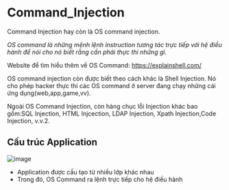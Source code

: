# Command_Injection

Command Injection hay còn là OS command injection.

*OS command là những mệnh lệnh instruction tương tác trực tiếp với hệ điều hành để nói cho nó biết rằng cần phải thực thi những gì.*

Website để tìm hiểu thêm về OS Command: https://explainshell.com/ 

OS command injection còn được biết theo cách khác là Shell Injection. Nó cho phép hacker thực thi các OS command ở server đang chạy những cái ứng dụng(web,app,game,vv). 

Ngoài OS Command Injection, còn hàng chục lỗi Injection khác bao gồm:SQL Injection, HTML Injcection, LDAP Injection, Xpath Injection,Code Injection, v.v.2.

## Cấu trúc Application

![image](https://github.com/user-attachments/assets/bf5b5d8c-12c2-4978-abc5-6424136d528e)


- Application được cấu tạo từ nhiều lớp khác nhau
- Trong đó, OS Command ra lệnh trực tiếp cho hệ điều hành
